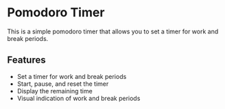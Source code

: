 # Pomodoro Timer

This is a simple pomodoro timer that allows you to set a timer for work and break periods.

## Features

- Set a timer for work and break periods
- Start, pause, and reset the timer
- Display the remaining time
- Visual indication of work and break periods
